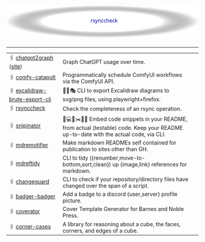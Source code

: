 <!--

WARNING: This file is auto-generated by snipinator. Do not edit directly.
SOURCE: `README.md.jinja2`.

-->
# <div align="center">![realazthat](https://raw.githubusercontent.com/realazthat/rsynccheck/v0.1.0/.github/logo-exported.svg)</div>

---

|                                     |                                                                                                                                     |     |
| ----------------------------------- | ----------------------------------------------------------------------------------------------------------------------------------- | --- |
| 🖇️ [chatgpt2graph][1] ([site][2])   | Graph ChatGPT usage over time.                                                                                                      |     |
| 🖇️ [comfy-catapult][3]              | Programmatically schedule ComfyUI workflows via the ComfyUI API.                                                                    |     |
| 🖇️ [excalidraw-brute-export-cli][4] | 💪🔨🎭 CLI to export Excalidraw diagrams to svg/png files, using playwright+firefox.                                                   |     |
| 🖇️ [rsynccheck][5]                  | Check the completeness of an rsync operation.                                                                                       |     |
| 🖇️ [snipinator][6]                  | 🤖💻🔧✂️📝📃 Embed code snippets in your README, from actual (testable) code. Keep your README up-to-date with the actual code, via CLI. |     |
| 🖇️ [mdremotifier][7]                | Make markdown READMEs self contained for publication to sites other than GH.                                                        |     |
| 🖇️ [mdreftidy][8]                   | CLI to tidy ({renumber,move-to-bottom,sort,clean}) up {image,link} references for markdown.                                         |     |
| 🖇️ [changeguard][9]                 | CLI to check if your repository/directory files have changed over the span of a script.                                             |     |
| 🖇️ [badger-badger][10]              | Add a badge to a discord {user,server} profile picture.                                                                             |     |
| 🖇️ [coverator][11]                  | Cover Template Generator for Barnes and Noble Press.                                                                                |     |
| 🖇️ [corner-cases][12]               | A library for reasoning about a cube, the faces, corners, and edges of a cube.                                                      |     |

[1]: https://github.com/realazthat/chatgpt2graph
[2]: https://realazthat.github.io/chatgpt2graph/
[3]: https://github.com/realazthat/comfy-catapult
[4]: https://github.com/realazthat/excalidraw-brute-export-cli
[5]: https://github.com/realazthat/rsynccheck
[6]: https://github.com/realazthat/snipinator
[7]: https://github.com/realazthat/mdremotifier
[8]: https://github.com/realazthat/mdreftidy
[9]: https://github.com/realazthat/changeguard
[10]: https://github.com/realazthat/badger-badger
[11]: https://github.com/realazthat/coverator
[12]: https://github.com/realazthat/corner-cases
